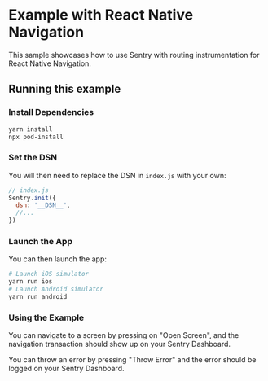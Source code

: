 # Example with React Native Navigation

This sample showcases how to use Sentry with routing instrumentation for React Native Navigation.

## Running this example

### Install Dependencies

```bash
yarn install
npx pod-install
```

### Set the DSN

You will then need to replace the DSN in `index.js` with your own:

```javascript
// index.js
Sentry.init({
  dsn: '__DSN__',
  //...
})
```

### Launch the App

You can then launch the app:

```bash
# Launch iOS simulator
yarn run ios
# Launch Android simulator
yarn run android
```

### Using the Example

You can navigate to a screen by pressing on "Open Screen", and the navigation transaction should show up on your Sentry Dashboard.

You can throw an error by pressing "Throw Error" and the error should be logged on your Sentry Dashboard.